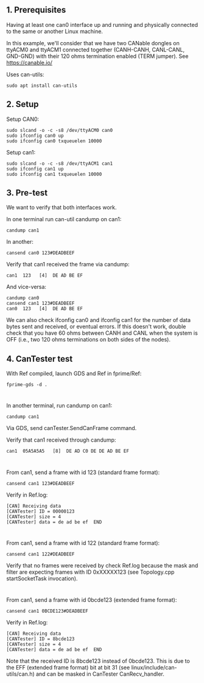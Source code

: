 <title>CanTester: SocketCAN Test Application</title>

## 1. Prerequisites

Having at least one can0 interface up and running and physically connected to the same or another Linux machine.

In this example, we'll consider that we have two CANable dongles on ttyACM0 and ttyACM1 connected together (CANH-CANH, CANL-CANL, GND-GND) with their 120 ohms termination enabled (TERM jumper).
See https://canable.io/

Uses can-utils:
```
sudo apt install can-utils
```


## 2. Setup

Setup CAN0:
```
sudo slcand -o -c -s8 /dev/ttyACM0 can0
sudo ifconfig can0 up
sudo ifconfig can0 txqueuelen 10000
```

Setup can1:
```
sudo slcand -o -c -s8 /dev/ttyACM1 can1
sudo ifconfig can1 up
sudo ifconfig can1 txqueuelen 10000
```

## 3. Pre-test

We want to verify that both interfaces work.

In one terminal run can-util candump on can1:
```
candump can1
```

In another:
```
cansend can0 123#DEADBEEF
```

Verify that can1 received the frame via candump:
```
can1  123   [4]  DE AD BE EF
```

And vice-versa:
```
candump can0
cansend can1 123#DEADBEEF
can0  123   [4]  DE AD BE EF
```

We can also check ifconfig can0 and ifconfig can1 for the number of data bytes sent and received, or eventual errors.
If this doesn't work, double check that you have 60 ohms between CANH and CANL when the system is OFF (i.e., two 120 ohms terminations on both sides of the nodes).

## 4. CanTester test

With Ref compiled, launch GDS and Ref in fprime/Ref:
```
fprime-gds -d .
```
#
In another terminal, run candump on can1:
```
candump can1
```

Via GDS, send canTester.SendCanFrame command.

Verify that can1 received through candump:
```
can1  05A5A5A5   [8]  DE AD C0 DE DE AD BE EF
```
#
From can1, send a frame with id 123 (standard frame format):
```
cansend can1 123#DEADBEEF
```

Verify in Ref.log:
```
[CAN] Receiving data
[CANTester] ID = 00000123
[CANTester] size = 4
[CANTester] data = de ad be ef  END
```
#
From can1, send a frame with id 122 (standard frame format):
```
cansend can1 122#DEADBEEF
```

Verify that no frames were received by check Ref.log because the mask and filter are expecting frames with ID 0xXXXXX123 (see Topology.cpp startSocketTask invocation).
#
From can1, send a frame with id 0bcde123 (extended frame format):
```
cansend can1 0BCDE123#DEADBEEF
```

Verify in Ref.log:
```
[CAN] Receiving data
[CANTester] ID = 8bcde123
[CANTester] size = 4
[CANTester] data = de ad be ef  END
```

Note that the received ID is 8bcde123 instead of 0bcde123.
This is due to the EFF (extended frame format) bit at bit 31 (see linux/include/can-utils/can.h) and can be masked in CanTester CanRecv_handler.


